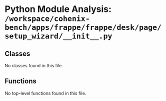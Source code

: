 # Python Module Analysis: `/workspace/cohenix-bench/apps/frappe/frappe/desk/page/setup_wizard/__init__.py`

## Classes

No classes found in this file.


## Functions

No top-level functions found in this file.

